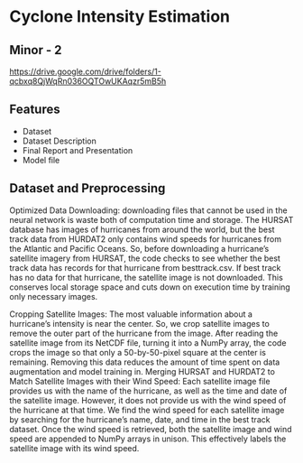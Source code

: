 # Cyclone Intensity Estimation
## Minor - 2 


https://drive.google.com/drive/folders/1-qcbxq8QjWqRn036OQTOwUKAqzr5mB5h

## Features

- Dataset
- Dataset Description
- Final Report and Presentation
- Model file

## Dataset and Preprocessing

Optimized Data Downloading: downloading files that cannot be used in the neural network is waste both of computation time and storage. The HURSAT database has images of hurricanes from around the world, but the best track data from HURDAT2 only contains wind speeds for hurricanes from the Atlantic and Pacific Oceans. So, before downloading a hurricane’s satellite imagery from HURSAT, the code checks to see whether the best track data has records for that hurricane from besttrack.csv. If best track has no data for that hurricane, the satellite image is not downloaded. This conserves local storage space and cuts down on execution time by training only necessary images. 

Cropping Satellite Images: The most valuable information about a hurricane’s intensity is near the center. So, we crop satellite images to remove the outer part of the hurricane from the image. After reading the satellite image from its NetCDF file, turning it into a NumPy array, the code crops the image so that only a 50-by-50-pixel square at the center is remaining. Removing this data reduces the amount of time spent on data augmentation and model training in.
Merging HURSAT and HURDAT2 to Match Satellite Images with their Wind Speed: Each satellite image file provides us with the name of the hurricane, as well as the time and date of the satellite image. However, it does not provide us with the wind speed of the hurricane at that time. We find the wind speed for each satellite image by searching for the hurricane’s name, date, and time in the best track dataset. Once the wind speed is retrieved, both the satellite image and wind speed are appended to NumPy arrays in unison. This effectively labels the satellite image with its wind speed.
